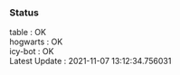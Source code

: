 ### Status


table : OK  
hogwarts : OK  
icy-bot : OK  
Latest Update : 2021-11-07 13:12:34.756031
